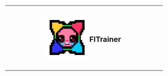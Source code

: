 <h1><div align="center">
<table>
<tbody>
<td align="center">
<img width="2000" height="0"><br>
<img style="vertical-align:middle" src="https://raw.githubusercontent.com/Sulayre/tboi-fltrainer/refs/heads/main/icon_scaled.png">
<sub>FlTrainer</sub><br>
<img width="2000" height="0"><br>
</td>
</tbody>
</table>
</div>
</h1>
